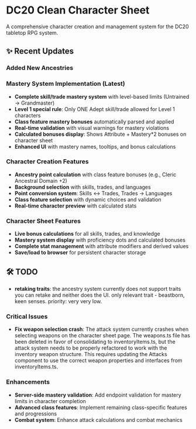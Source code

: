 # DC20 Clean Character Sheet

A comprehensive character creation and management system for the DC20 tabletop RPG system.

## ✨ Recent Updates

### Added New Ancestries

### Mastery System Implementation (Latest)

- **Complete skill/trade mastery system** with level-based limits (Untrained → Grandmaster)
- **Level 1 special rule**: Only ONE Adept skill/trade allowed for Level 1 characters
- **Class feature mastery bonuses** automatically parsed and applied
- **Real-time validation** with visual warnings for mastery violations
- **Calculated bonuses display**: Shows Attribute + Mastery\*2 bonuses on character sheet
- **Enhanced UI** with mastery names, tooltips, and bonus calculations

### Character Creation Features

- **Ancestry point calculation** with class feature bonuses (e.g., Cleric Ancestral Domain +2)
- **Background selection** with skills, trades, and languages
- **Point conversion system**: Skills ↔ Trades, Trades → Languages
- **Class feature selection** with dynamic choices and validation
- **Real-time character preview** with calculated stats

### Character Sheet Features

- **Live bonus calculations** for all skills, trades, and knowledge
- **Mastery system display** with proficiency dots and calculated bonuses
- **Complete stat management** with attribute modifiers and derived values
- **Save/load to browser** for persistent character storage

## 🛠️ TODO

- **retaking traits**: the ancestry system currently does not support traits you can retake and neither does the UI. only relevant trait - beastborn, keen senses. priority: very very low.

### Critical Issues

- **Fix weapon selection crash**: The attack system currently crashes when selecting weapons on the character sheet page. The weapons.ts file has been deleted in favor of consolidating to inventoryItems.ts, but the attack system needs to be properly refactored to work with the inventory weapon structure. This requires updating the Attacks component to use the correct weapon properties and interfaces from inventoryItems.ts.

### Enhancements

- **Server-side mastery validation**: Add endpoint validation for mastery limits in character completion
- **Advanced class features**: Implement remaining class-specific features and progressions
- **Combat system**: Enhance attack calculations and combat mechanics
